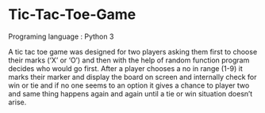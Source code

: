# Tic-Tac-Toe-Game

Programing language : Python 3 

A tic tac toe game was designed for two players asking them first to choose their marks (‘X’ or ‘O’) and then with the help of random function program decides who would go first. After a player chooses a no in range (1-9) it marks their marker and display the board on screen and internally check for win or tie and if no one seems to an option it gives a chance to player two and same thing happens again and again until a tie or win situation doesn’t arise. 
